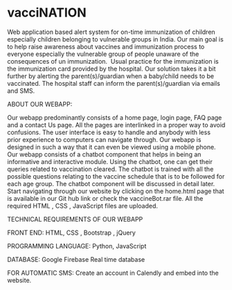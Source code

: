 # vacciNATION
Web application based alert system for on-time immunization of children especially children belonging to vulnerable groups in India.
Our main goal is to help raise awareness about vaccines and immunization process to everyone especially the vulnerable group of people unaware of the consequences of un immunization.  Usual practice for the immunization is the immunization card provided by the hospital. Our solution takes it a bit further by alerting the parent(s)/guardian when a baby/child needs to be vaccinated. The hospital staff can inform the parent(s)/guardian via emails and SMS.

ABOUT OUR WEBAPP:

Our webapp predominantly consists of a home page, login page, FAQ page and a contact Us page. All the pages are interlinked in a proper way to avoid confusions. The user interface is easy to handle and anybody with less prior experience to computers can navigate through. Our webapp is designed in such a way that it can even be viewed using a mobile phone. Our webapp consists of a chatbot component that helps in being an informative and interactive module. Using the chatbot, one can get their queries related to vaccination cleared. The chatbot is trained with all the possible questions relating to the vaccine schedule that is to be followed for each age group. The chatbot component will be discussed in detail later. Start navigating through our website by clicking on the home.html page that is available in our Git hub link or check the vaccineBot.rar file. All the required HTML , CSS , JavaScript files are uploaded.

TECHNICAL REQUIREMENTS OF OUR WEBAPP

FRONT END: HTML, CSS , Bootstrap , jQuery

PROGRAMMING LANGUAGE: Python, JavaScript

DATABASE: Google Firebase Real time database

FOR AUTOMATIC SMS: Create an account in Calendly and embed into the website.
